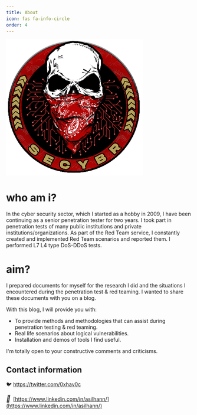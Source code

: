 ```yaml
---
title: About
icon: fas fa-info-circle
order: 4
---
```


<link rel="stylesheet" href="https://cdnjs.cloudflare.com/ajax/libs/font-awesome/4.7.0/css/font-awesome.min.css"> 

![skull-logo.png](/assets/img/pitcures/about/skull-logo.png)

# who am i? 

In the cyber security sector, which I started as a hobby in 2009, I have been continuing as a senior penetration tester for two years. I took part in penetration tests of many public institutions and private institutions/organizations. As part of the Red Team service, I constantly created and implemented Red Team scenarios and reported them. I performed L7 L4 type DoS-DDoS tests.

# aim? 

I prepared documents for myself for the research I did and the situations I encountered during the penetration test & red teaming. I wanted to share these documents with you on a blog.

With this blog, I will provide you with:

- To provide methods and methodologies that can assist during penetration testing & red teaming.
- Real life scenarios about logical vulnerabilities.
- Installation and demos of tools I find useful.

I'm totally open to your constructive comments and criticisms.

## Contact information

🐦 <a href="https://twitter.com/0xhav0c">https://twitter.com/0xhav0c</a>

<i style="font-size:18px" class="fa">&#xf08c;</i>&ensp;[https://www.linkedin.com/in/asilhann/](https://www.linkedin.com/in/asilhann/)